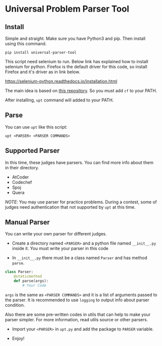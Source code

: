 # Universal Problem Parser Tool

## Install

Simple and straight. Make sure you have Python3 and pip. Then install using this command.

`pip install universal-parser-tool`

This script need selenium to run. Below link has explained how to install selenium for python.
Firefox is the default driver for this code, so install Firefox and it's driver as in link below.

https://selenium-python.readthedocs.io/installation.html

The main idea is based on [this repository](https://github.com/xalanq/cf-tool).
So you must add `cf` to your PATH.

After installing, `upt` command will added to your PATH.

## Parse

You can use `upt` like this script:

`upt <PARSER> <PARSER COMMANDS>`


## Supported Parser

In this time, these judges have parsers. You can find more info about them
in their directory.

- AtCoder
- Codechef
- Spoj
- Quera

*NOTE*: You may use parser for practice problems. During a contest, some of judges need
authentication that not supported by `upt` at this time. 

## Manual Parser

You can write your own parser for different judges.

- Create a directory named `<PARSER>` and a python file named `__init__.py` inside it.
You must write your parser in this code

- In `__init__.py` there must be a class named `Parser` and has method `parse`.
```python
class Parser:
    @staticmethod
    def parse(args):
        # Your Code
```
`args` is the same as `<PARSER COMMANDS>` and it is a list of arguments passed to the parser.
It is recommended to use `logging` to output info about parser condition.

Also there are some pre-written codes in utils that can help to make your parser simpler.
For more information, read utils source or other parsers.

- Import your `<PARSER>` in `upt.py` and add the package to `PARSER` variable.

- Enjoy!
